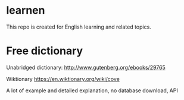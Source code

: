# learnen

This repo is created for English learning and related topics.


# Free dictionary

Unabridged dictionary:
http://www.gutenberg.org/ebooks/29765

Wiktionary
https://en.wiktionary.org/wiki/cove

A lot of example and detailed explanation, no database download, API



